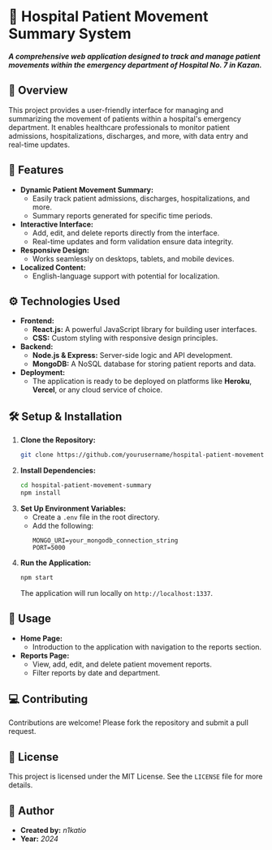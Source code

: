 
# 🏥 **Hospital Patient Movement Summary System**

**_A comprehensive web application designed to track and manage patient movements within the emergency department of Hospital No. 7 in Kazan._**

## 🌟 **Overview**

This project provides a user-friendly interface for managing and summarizing the movement of patients within a hospital's emergency department. It enables healthcare professionals to monitor patient admissions, hospitalizations, discharges, and more, with data entry and real-time updates.

## 🚀 **Features**

- **Dynamic Patient Movement Summary:** 
  - Easily track patient admissions, discharges, hospitalizations, and more.
  - Summary reports generated for specific time periods.
- **Interactive Interface:**
  - Add, edit, and delete reports directly from the interface.
  - Real-time updates and form validation ensure data integrity.
- **Responsive Design:** 
  - Works seamlessly on desktops, tablets, and mobile devices.
- **Localized Content:** 
  - English-language support with potential for localization.

## ⚙️ **Technologies Used**

- **Frontend:**
  - **React.js:** A powerful JavaScript library for building user interfaces.
  - **CSS:** Custom styling with responsive design principles.
- **Backend:**
  - **Node.js & Express:** Server-side logic and API development.
  - **MongoDB:** A NoSQL database for storing patient reports and data.
- **Deployment:**
  - The application is ready to be deployed on platforms like **Heroku**, **Vercel**, or any cloud service of choice.

## 🛠️ **Setup & Installation**

1. **Clone the Repository:**
   ```bash
   git clone https://github.com/yourusername/hospital-patient-movement-summary.git
   ```
2. **Install Dependencies:**
   ```bash
   cd hospital-patient-movement-summary
   npm install
   ```
3. **Set Up Environment Variables:**
   - Create a `.env` file in the root directory.
   - Add the following:
     ```
     MONGO_URI=your_mongodb_connection_string
     PORT=5000
     ```
4. **Run the Application:**
   ```bash
   npm start
   ```
   The application will run locally on `http://localhost:1337`.

## 📑 **Usage**

- **Home Page:**
  - Introduction to the application with navigation to the reports section.
- **Reports Page:**
  - View, add, edit, and delete patient movement reports.
  - Filter reports by date and department.

## 💻 **Contributing**

Contributions are welcome! Please fork the repository and submit a pull request.

## 📄 **License**

This project is licensed under the MIT License. See the `LICENSE` file for more details.

## 👤 **Author**

- **Created by:** _n1katio_
- **Year:** _2024_
